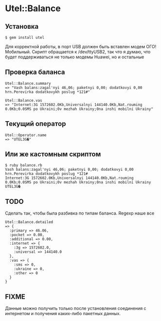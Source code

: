 Utel::Balance
============

Установка
------------

    $ gem install utel

Для корректной работы, в порт USB должен быть вставлен модем ОГО!Мобильный. Скрипт обращается к /dev/ttyUSB2, так что я думаю, что будет поддерживаться не только модемы Huawei, но и остальные


Проверка баланса
----------------

    Utel::Balance.summary
    => "Vash balans:zagal'nyi 46,06; paketnyi 0,00; dodatkovyi 0,00 hrn.Perevirka dodatkovykh poslug *121#"

    Utel::Balance.vas
    => "Internet:3G 1572602.0Kb,Universalnyi 144140.0Kb,Nat.rouming 0.0Kb;0.0SMS po Ukraini;0v mezhah Ukrainy;0na inshi mobilni Ukrainy"

Текущий оператор
----------------

    Utel::Operator.name
    => "UTEL3G�"

Или же кастомным скриптом
---------------------------

    $ ruby balance.rb
    Vash balans:zagal'nyi 46,06; paketnyi 0,00; dodatkovyi 0,00 hrn.Perevirka dodatkovykh poslug *121#
    Internet:3G 1572602.0Kb,Universalnyi 144140.0Kb,Nat.rouming 0.0Kb;0.0SMS po Ukraini;0v mezhah Ukrainy;0na inshi mobilni Ukrainy
    UTEL3G�

TODO
----

Сделать так, чтобы была разбивка по типам баланса. Regexp наше все

    Utel::Balance.detailed
    => {
      :primary => 46.06,
      :pocket => 0.00,
      :additional => 0.00,
      :internet => {
        :3g => 1572602.0,
        :universal => 144140.0
      },
      :vas => {
        :sms => 0,
        :ukraine => 0,
        :other => 0
      }
    }

FIXME
-----

Данные можно получить только после установления соединения с интернетом и получения каких-либо пакетных данных.
